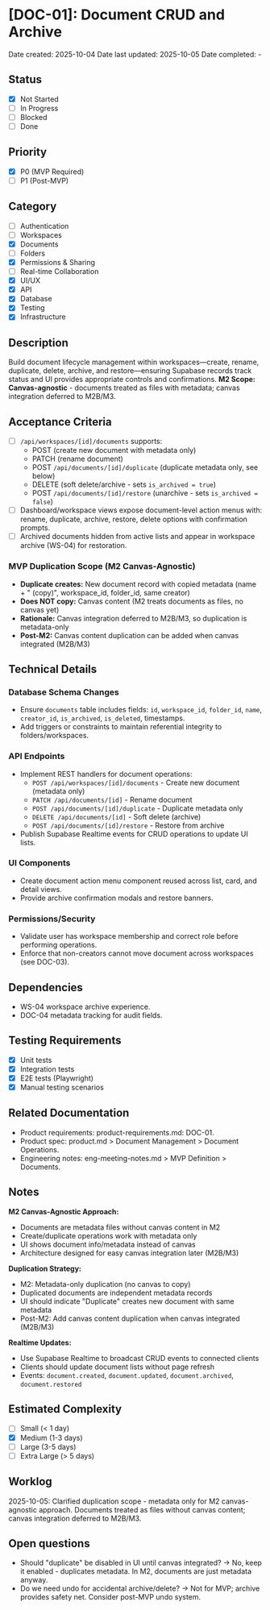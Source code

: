 # [DOC-01]: Document CRUD and Archive

Date created: 2025-10-04
Date last updated: 2025-10-05
Date completed: -

## Status

- [x] Not Started
- [ ] In Progress
- [ ] Blocked
- [ ] Done

## Priority

- [x] P0 (MVP Required)
- [ ] P1 (Post-MVP)

## Category

- [ ] Authentication
- [ ] Workspaces
- [x] Documents
- [ ] Folders
- [x] Permissions & Sharing
- [ ] Real-time Collaboration
- [x] UI/UX
- [x] API
- [x] Database
- [x] Testing
- [x] Infrastructure

## Description

Build document lifecycle management within workspaces—create, rename, duplicate, delete, archive, and restore—ensuring Supabase records track status and UI provides appropriate controls and confirmations. **M2 Scope: Canvas-agnostic** - documents treated as files with metadata; canvas integration deferred to M2B/M3.

## Acceptance Criteria

- [ ] `/api/workspaces/[id]/documents` supports:
  - POST (create new document with metadata only)
  - PATCH (rename document)
  - POST `/api/documents/[id]/duplicate` (duplicate metadata only, see below)
  - DELETE (soft delete/archive - sets `is_archived = true`)
  - POST `/api/documents/[id]/restore` (unarchive - sets `is_archived = false`)
- [ ] Dashboard/workspace views expose document-level action menus with: rename, duplicate, archive, restore, delete options with confirmation prompts.
- [ ] Archived documents hidden from active lists and appear in workspace archive (WS-04) for restoration.

### MVP Duplication Scope (M2 Canvas-Agnostic)
- **Duplicate creates:** New document record with copied metadata (name + " (copy)", workspace_id, folder_id, same creator)
- **Does NOT copy:** Canvas content (M2 treats documents as files, no canvas yet)
- **Rationale:** Canvas integration deferred to M2B/M3, so duplication is metadata-only
- **Post-M2:** Canvas content duplication can be added when canvas integrated (M2B/M3)

## Technical Details

### Database Schema Changes

- Ensure `documents` table includes fields: `id`, `workspace_id`, `folder_id`, `name`, `creator_id`, `is_archived`, `is_deleted`, timestamps.
- Add triggers or constraints to maintain referential integrity to folders/workspaces.

### API Endpoints

- Implement REST handlers for document operations:
  - `POST /api/workspaces/[id]/documents` - Create new document (metadata only)
  - `PATCH /api/documents/[id]` - Rename document
  - `POST /api/documents/[id]/duplicate` - Duplicate metadata only
  - `DELETE /api/documents/[id]` - Soft delete (archive)
  - `POST /api/documents/[id]/restore` - Restore from archive
- Publish Supabase Realtime events for CRUD operations to update UI lists.

### UI Components

- Create document action menu component reused across list, card, and detail views.
- Provide archive confirmation modals and restore banners.

### Permissions/Security

- Validate user has workspace membership and correct role before performing operations.
- Enforce that non-creators cannot move document across workspaces (see DOC-03).

## Dependencies

- WS-04 workspace archive experience.
- DOC-04 metadata tracking for audit fields.

## Testing Requirements

- [x] Unit tests
- [x] Integration tests
- [x] E2E tests (Playwright)
- [x] Manual testing scenarios

## Related Documentation

- Product requirements: product-requirements.md: DOC-01.
- Product spec: product.md > Document Management > Document Operations.
- Engineering notes: eng-meeting-notes.md > MVP Definition > Documents.

## Notes

**M2 Canvas-Agnostic Approach:**
- Documents are metadata files without canvas content in M2
- Create/duplicate operations work with metadata only
- UI shows document info/metadata instead of canvas
- Architecture designed for easy canvas integration later (M2B/M3)

**Duplication Strategy:**
- M2: Metadata-only duplication (no canvas to copy)
- Duplicated documents are independent metadata records
- UI should indicate "Duplicate" creates new document with same metadata
- Post-M2: Add canvas content duplication when canvas integrated (M2B/M3)

**Realtime Updates:**
- Use Supabase Realtime to broadcast CRUD events to connected clients
- Clients should update document lists without page refresh
- Events: `document.created`, `document.updated`, `document.archived`, `document.restored`

## Estimated Complexity

- [ ] Small (< 1 day)
- [x] Medium (1-3 days)
- [ ] Large (3-5 days)
- [ ] Extra Large (> 5 days)

## Worklog

2025-10-05: Clarified duplication scope - metadata only for M2 canvas-agnostic approach. Documents treated as files without canvas content; canvas integration deferred to M2B/M3.

## Open questions

- Should "duplicate" be disabled in UI until canvas integrated?
  → No, keep it enabled - duplicates metadata. In M2, documents are just metadata anyway.
- Do we need undo for accidental archive/delete?
  → Not for MVP; archive provides safety net. Consider post-MVP undo system.
